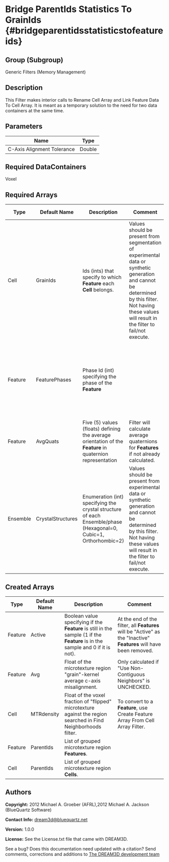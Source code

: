 Bridge ParentIds Statistics To GrainIds {#bridgeparentidsstatisticstofeatureids}
======

## Group (Subgroup) ##
Generic Filters (Memory Management)

## Description ##
This Filter makes interior calls to Rename Cell Array and Link Feature Data To Cell Array.  It is meant as a temporary solution to the need for two data containers at the same time.


## Parameters ##

| Name | Type |
|------|------|
| C-Axis Alignment Tolerance | Double |

## Required DataContainers ##
Voxel

## Required Arrays ##

| Type | Default Name | Description | Comment | Filters Known to Create Data |
|------|--------------|-------------|---------|-----|
| Cell | GrainIds | Ids (ints) that specify to which **Feature** each **Cell** belongs. | Values should be present from segmentation of experimental data or synthetic generation and cannot be determined by this filter. Not having these values will result in the filter to fail/not execute. | Segment Features (Misorientation, C-Axis Misorientation, Scalar) (Reconstruction), Read Dx File (IO), Read Ph File (IO), Pack Primary Phases (SyntheticBuilding), Insert Precipitate Phases (SyntheticBuilding), Establish Matrix Phase (SyntheticBuilding) |
| Feature | FeaturePhases | Phase Id (int) specifying the phase of the **Feature**| | Find Feature Phases (Generic), Read Feature Info File (IO), Pack Primary Phases (SyntheticBuilding), Insert Precipitate Phases (SyntheticBuilding), Establish Matrix Phase (SyntheticBuilding) |
| Feature | AvgQuats | Five (5) values (floats) defining the average orientation of the **Feature** in quaternion representation | Filter will calculate average quaternions for **Features** if not already calculated. | Find Feature Average Orientations (Statistics) |
| Ensemble | CrystalStructures | Enumeration (int) specifying the crystal structure of each Ensemble/phase (Hexagonal=0, Cubic=1, Orthorhombic=2) | Values should be present from experimental data or synthetic generation and cannot be determined by this filter. Not having these values will result in the filter to fail/not execute. | Read H5Ebsd File (IO), Read Ensemble Info File (IO), Initialize Synthetic Volume (SyntheticBuilding) |

## Created Arrays ##

| Type | Default Name | Description | Comment |
|------|--------------|-------------|---------|
| Feature | Active | Boolean value specifying if the **Feature** is still in the sample (1 if the **Feature** is in the sample and 0 if it is not). | At the end of the filter, all **Features** will be "Active" as the "Inactive" **Features** will have been removed.  |
| Feature | Avg | Float of the microtexture region "grain"-kernel average c-axis misalignment. | Only calculated if "Use Non-Contiguous Neighbors" is UNCHECKED. |
| Cell | MTRdensity | Float of the voxel fraction of "flipped" microtexture against the region searched in Find Neighborhoods filter. | To convert to a **Feature**, use Create Feature Array From Cell Array Filter. |
| Feature | ParentIds | List of grouped microtexture region **Features**. |  |
| Cell | ParentIds | List of grouped microtexture region **Cells**.  |  |

## Authors ##

**Copyright:** 2012 Michael A. Groeber (AFRL),2012 Michael A. Jackson (BlueQuartz Software)

**Contact Info:** dream3d@bluequartz.net

**Version:** 1.0.0

**License:**  See the License.txt file that came with DREAM3D.




See a bug? Does this documentation need updated with a citation? Send comments, corrections and additions to [The DREAM3D development team](mailto:dream3d@bluequartz.net?subject=Documentation%20Correction)

